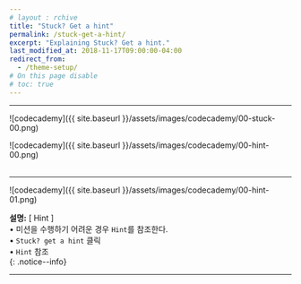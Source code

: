 ```yaml
---
# layout : rchive
title: "Stuck? Get a hint"
permalink: /stuck-get-a-hint/
excerpt: "Explaining Stuck? Get a hint."
last_modified_at: 2018-11-17T09:00:00-04:00
redirect_from:
  - /theme-setup/
# On this page disable
# toc: true
---
```

    
    
    
<hr/>

![codecademy]({{ site.baseurl }}/assets/images/codecademy/00-stuck-00.png)    

![codecademy]({{ site.baseurl }}/assets/images/codecademy/00-hint-00.png)    
<br>
<hr/>

![codecademy]({{ site.baseurl }}/assets/images/codecademy/00-hint-01.png)    

**설명:** [ Hint ]   
• 미션을 수행하기 어려운 경우 `Hint`를 참조한다.    
• `Stuck? get a hint` 클릭    
• `Hint` 참조    
{: .notice--info}



<hr/>    
<br>    